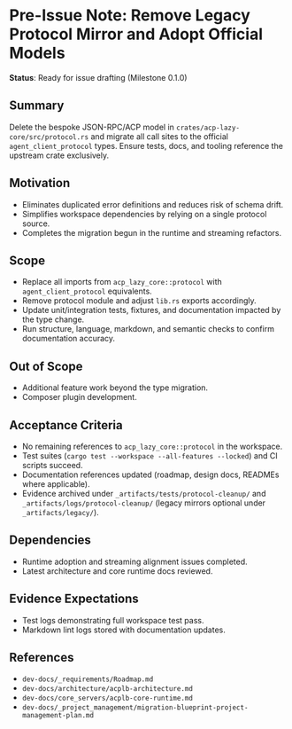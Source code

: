 # Pre-Issue Note: Remove Legacy Protocol Mirror and Adopt Official Models

**Status**: Ready for issue drafting (Milestone 0.1.0)

## Summary

Delete the bespoke JSON-RPC/ACP model in `crates/acp-lazy-core/src/protocol.rs` and migrate all call sites to the official `agent_client_protocol` types. Ensure tests, docs, and tooling reference the upstream crate exclusively.

## Motivation

- Eliminates duplicated error definitions and reduces risk of schema drift.
- Simplifies workspace dependencies by relying on a single protocol source.
- Completes the migration begun in the runtime and streaming refactors.

## Scope

- Replace all imports from `acp_lazy_core::protocol` with `agent_client_protocol` equivalents.
- Remove protocol module and adjust `lib.rs` exports accordingly.
- Update unit/integration tests, fixtures, and documentation impacted by the type change.
- Run structure, language, markdown, and semantic checks to confirm documentation accuracy.

## Out of Scope

- Additional feature work beyond the type migration.
- Composer plugin development.

## Acceptance Criteria

- No remaining references to `acp_lazy_core::protocol` in the workspace.
- Test suites (`cargo test --workspace --all-features --locked`) and CI scripts succeed.
- Documentation references updated (roadmap, design docs, READMEs where applicable).
- Evidence archived under `_artifacts/tests/protocol-cleanup/` and `_artifacts/logs/protocol-cleanup/` (legacy mirrors optional under `_artifacts/legacy/`).

## Dependencies

- Runtime adoption and streaming alignment issues completed.
- Latest architecture and core runtime docs reviewed.

## Evidence Expectations

- Test logs demonstrating full workspace test pass.
- Markdown lint logs stored with documentation updates.

## References

- `dev-docs/_requirements/Roadmap.md`
- `dev-docs/architecture/acplb-architecture.md`
- `dev-docs/core_servers/acplb-core-runtime.md`
- `dev-docs/_project_management/migration-blueprint-project-management-plan.md`
